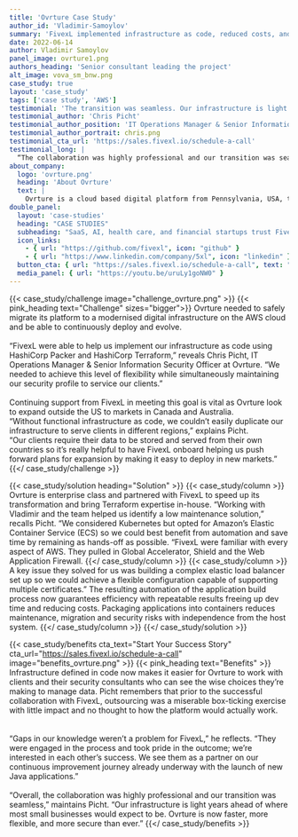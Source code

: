 ```yaml
---
title: 'Ovrture Case Study'
author_id: 'Vladimir-Samoylov'
summary: 'FivexL implemented infrastructure as code, reduced costs, and provided the ability to scale for a philanthropic communications platform.'
date: 2022-06-14
author: Vladimir Samoylov
panel_image: ovrture1.png
authors_heading: 'Senior consultant leading the project'
alt_image: vova_sm_bnw.png
case_study: true
layout: 'case_study'
tags: ['case study', 'AWS']
testimonial: 'The transition was seamless. Our infrastructure is light years ahead of where most small businesses would expect to be.'
testimonial_author: 'Chris Picht'
testimonial_author_position: 'IT Operations Manager & Senior Information Security Officer'
testimonial_author_portrait: chris.png
testimonial_cta_url: 'https://sales.fivexl.io/schedule-a-call'
testimonial_long: |
  “The collaboration was highly professional and our transition was seamless. Our infrastructure is light years ahead of where most small businesses would expect to be. Ovrture is now faster, more flexible, and more secure than ever.”
about_company:
  logo: 'ovrture.png'
  heading: 'About Ovrture'
  text: |
    Ovrture is a cloud based digital platform from Pennsylvania, USA, that enables philanthropies to share personalized cultivation and stewardship microsites with their most essential prospects and donors. Replacing paper processes, it provides a secure, private and customizable channel to engage and steward major benefactors. The Ovrture platform is used by leading philanthropies within the healthcare, higher-education, and cultural sectors.
double_panel:
  layout: 'case-studies'
  heading: "CASE STUDIES"
  subheading: "SaaS, AI, health care, and financial startups trust FivexL to build their infrastructure in AWS, empowering their businesses to grow faster. Learn how."
  icon_links:
    - { url: "https://github.com/fivexl", icon: "github" }
    - { url: "https://www.linkedin.com/company/5xl", icon: "linkedin" }
  button_cta: { url: "https://sales.fivexl.io/schedule-a-call", text: "Book a consultation" }
  media_panel: { url: "https://youtu.be/uruLy1goNW0" }
---
```

{{< case_study/challenge  image="challenge_ovrture.png" >}}
{{< pink_heading text="Challenge"  sizes="bigger">}} 
Ovrture needed to safely migrate its platform to a modernised digital infrastructure on the AWS cloud and be able to continuously deploy and evolve.<br/>
<br/>
“FivexL were able to help us implement our infrastructure as code using HashiCorp Packer and HashiCorp Terraform,” reveals Chris Picht, IT Operations Manager & Senior Information Security Officer at Ovrture. “We needed to achieve this level of flexibility while simultaneously maintaining our security profile to service our clients.”<br/>
<br/> 
Continuing support from FivexL in meeting this goal is vital as Ovrture look to expand outside the US to markets in Canada and Australia.<br/>
“Without functional infrastructure as code, we couldn’t easily duplicate our infrastructure to serve clients in different regions,” explains Picht.<br/>
“Our clients require their data to be stored and served from their own countries so it’s really helpful to have FivexL onboard helping us push forward plans for expansion by making it easy to deploy in new markets.” 
{{</ case_study/challenge >}}

{{< case_study/solution heading="Solution" >}}
{{< case_study/column >}}
Ovrture is enterprise class and partnered with FivexL to speed up its transformation and bring Terraform expertise in-house. “Working with Vladimir and the team helped us identify a low maintenance solution,” recalls Picht. “We considered Kubernetes but opted for Amazon’s Elastic Container Service (ECS) so we could best benefit from automation and save time by remaining as hands-off as possible. 
“FivexL were familiar with every aspect of AWS. They pulled in Global Accelerator, Shield and the Web Application Firewall. 
{{</ case_study/column >}}
{{< case_study/column >}}
A key issue they solved for us was building a complex elastic load balancer set up so we could achieve a flexible configuration capable of supporting multiple certificates.” The resulting automation of the application build process now guarantees efficiency with repeatable results freeing up dev time and reducing costs. Packaging applications into containers reduces maintenance, migration and security risks with independence from the host system.
{{</ case_study/column >}}
{{</ case_study/solution >}}

{{< case_study/benefits
    cta_text="Start Your Success Story"
    cta_url="https://sales.fivexl.io/schedule-a-call"
    image="benefits_ovrture.png"
    >}}
{{< pink_heading text="Benefits" >}}
Infrastructure defined in code now makes it easier for Ovrture to work with clients and their security consultants who can see the wise choices they’re making to manage data. Picht remembers that prior to the successful collaboration with FivexL, outsourcing was a miserable box-ticking exercise with little impact and no thought to how the platform would actually work.<br/>
<br/>  
“Gaps in our knowledge weren’t a problem for FivexL,” he reflects. “They were engaged in the process and took pride in the outcome; we’re interested in each other’s success. We see them as a partner on our continuous improvement journey already underway with the launch of new Java applications.”<br/>
<br/>
“Overall, the collaboration was highly professional and our transition was seamless,” maintains Picht. “Our infrastructure is light years ahead of where most small businesses would expect to be. Ovrture is now faster, more flexible, and more secure than ever.” 
{{</ case_study/benefits >}}
